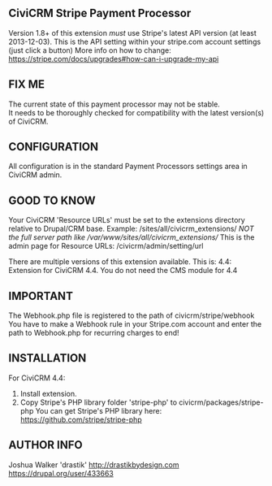 CiviCRM Stripe Payment Processor
--------------------------------
Version 1.8+ of this extension *must* use Stripe's latest API version (at least 2013-12-03).
This is the API setting within your stripe.com account settings (just click a button)
More info on how to change:  https://stripe.com/docs/upgrades#how-can-i-upgrade-my-api

FIX ME
------
The current state of this payment processor may not be stable.  
It needs to be thoroughly checked for compatibility with the latest version(s) of CiviCRM.

CONFIGURATION
-------------
All configuration is in the standard Payment Processors settings area in CiviCRM admin.

GOOD TO KNOW
------------
Your CiviCRM 'Resource URLs' must be set to the extensions directory
relative to Drupal/CRM base.  Example: /sites/all/civicrm_extensions/
*NOT the full server path like /var/www/sites/all/civicrm_extensions/*
This is the admin page for Resource URLs:  /civicrm/admin/setting/url

There are multiple versions of this extension available.  This is:
4.4:  Extension for CiviCRM 4.4.
You do not need the CMS module for 4.4

IMPORTANT
---------
The Webhook.php file is registered to the path of civicrm/stripe/webhook
You have to make a Webhook rule in your Stripe.com account and enter the path to Webhook.php for recurring charges to end!

INSTALLATION
------------
For CiviCRM 4.4:
1)  Install extension.
2)  Copy Stripe's PHP library folder 'stripe-php' to civicrm/packages/stripe-php
You can get Stripe's PHP library here: https://github.com/stripe/stripe-php

AUTHOR INFO
-----------
Joshua Walker 'drastik'
http://drastikbydesign.com
https://drupal.org/user/433663
